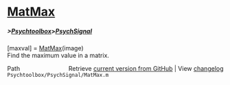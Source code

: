 # [MatMax](MatMax)
##### >[Psychtoolbox](Psychtoolbox)>[PsychSignal](PsychSignal)

[maxval] = [MatMax](MatMax)(image)  
Find the maximum value in a matrix.  




<div class="code_header" style="text-align:right;">
  <span style="float:left;">Path&nbsp;&nbsp;</span> <span class="counter">Retrieve <a href=
  "https://raw.github.com/Psychtoolbox-3/Psychtoolbox-3/beta/Psychtoolbox/PsychSignal/MatMax.m">current version from GitHub</a> | View <a href=
  "https://github.com/Psychtoolbox-3/Psychtoolbox-3/commits/beta/Psychtoolbox/PsychSignal/MatMax.m">changelog</a></span>
</div>
<div class="code">
  <code>Psychtoolbox/PsychSignal/MatMax.m</code>
</div>

